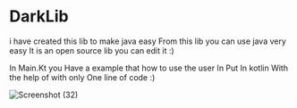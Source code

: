 # DarkLib
i have created this lib to make java easy From this lib you can use java very easy  It is an open source lib you can edit it :)
 
 
 In Main.Kt you Have a example that how to use the user In Put In kotlin With the help of with only One line of code :)
 
 
![Screenshot (32)](https://user-images.githubusercontent.com/67579112/138543576-72e63b01-f15a-43fc-91bf-7f60dcc300d3.png)
